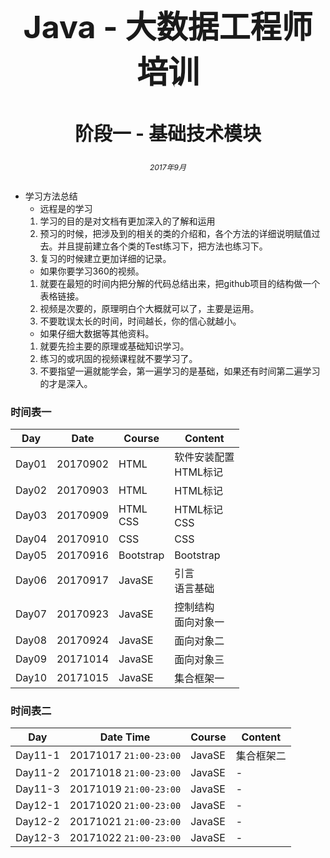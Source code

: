 <center><h1 style="magrin-bottom:500px;text-align:center;font-size:50px;">Java - 大数据工程师培训</h1></center>
<center><h2 style="magrin-bottom:500px;text-align:center;font-size:30px;">阶段一 - 基础技术模块</h2></center>

<center><h6 style="magrin-bottom:500px;text-align:center;font-size:12px;">2017年9月</center>

- 学习方法总结
  - 远程是的学习
  1. 学习的目的是对文档有更加深入的了解和运用
  2. 预习的时候，把涉及到的相关的类的介绍和，各个方法的详细说明赋值过去。并且提前建立各个类的Test练习下，把方法也练习下。
  3. 复习的时候建立更加详细的记录。
  - 如果你要学习360的视频。
  1. 就要在最短的时间内把分解的代码总结出来，把github项目的结构做一个表格链接。   
  2. 视频是次要的，原理明白个大概就可以了，主要是运用。
  3. 不要耽误太长的时间，时间越长，你的信心就越小。
  - 如果仔细大数据等其他资料。
  1. 就要先捡主要的原理或基础知识学习。
  2. 练习的或巩固的视频课程就不要学习了。
  3. 不要指望一遍就能学会，第一遍学习的是基础，如果还有时间第二遍学习的才是深入。

### 时间表一

|Day|Date|Course|Content|
|---|---|---|---|
|Day01|20170902|HTML|软件安装配置<br>HTML标记|
|Day02|20170903|HTML|HTML标记|
|Day03|20170909|HTML<br>CSS|HTML标记<br>CSS|
|Day04|20170910|CSS|CSS|
|Day05|20170916|Bootstrap|Bootstrap|
|Day06|20170917|JavaSE|引言<br>语言基础|
|Day07|20170923|JavaSE|控制结构<br>面向对象一|
|Day08|20170924|JavaSE|面向对象二|
|Day09|20171014|JavaSE|面向对象三|
|Day10|20171015|JavaSE|集合框架一|

### 时间表二
|Day|Date Time|Course|Content|
|---|---|---|---|
|Day11-1|20171017 `21:00-23:00`|JavaSE|集合框架二|
|Day11-2|20171018 `21:00-23:00`|JavaSE|-|
|Day11-3|20171019 `21:00-23:00`|JavaSE|-|
|Day12-1|20171020 `21:00-23:00`|JavaSE|-|
|Day12-2|20171021 `21:00-23:00`|JavaSE|-|
|Day12-3|20171022 `21:00-23:00`|JavaSE|-|